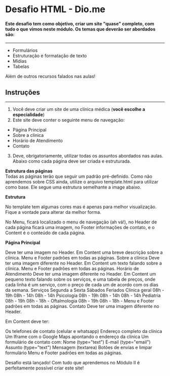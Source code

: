 # Desafio HTML - Dio.me #
#### Este desafio tem como objetivo, criar um site "quase" completo, com tudo o que vimos neste módulo. Os temas que deverão ser abordados são: ####
------------------------------------------------------------------------------------------------------------------------------------------
- Formulários
- Estruturação e formatação de texto
- Mídias
- Tabelas

Além de outros recursos falados nas aulas!

## Instruções ##
------------------------------------------------------------------------------------------------------------------------------------------  
1. Você deve criar um site de uma clínica médica (**você escolhe a especialidade**)  
2. Este site deve conter o seguinte menu de navegação:  
  - Página Principal  
  - Sobre a clínica  
  - Horário de Atendimento  
  - Contato  
3. Deve, obrigatoriamente, utilizar todas os assuntos abordados nas aulas.    
Abaixo como cada página deve ser criada e estruturada.      
  
**Estrutura das páginas**    
Todas as páginas terão que seguir um padrão pré-definido. Como não aprendemos sobre CSS ainda, utilize o arquivo template.html para utilizar como base. Ele segue uma estrutura semelhante a image abaixo.

**Estrutura**    
  
 No template tem algumas cores mas é apenas para melhor visualização. Fique a vontade para alterar da melhor forma.  

No Menu, ficará localizado o menu de navegação (ah vá!), no Header de cada página ficará uma imagem, no Footer informações de contato, e o Content é o conteúdo de cada página.  

**Página Principal**

Deve ter uma imagem no Header.
Em Content uma breve descrição sobre a clínica.
Menu e Footer padrões em todas as páginas.
Sobre a clínica
Deve ter uma imagem diferente no Header.
Em Content um texto falando sobre a clínica.
Menu e Footer padrões em todas as páginas.
Horário de Atendimento
Deve ter uma imagem diferente no Header.
Em Content um pequeno texto falando sobre os serviços, e uma tabela de preços, onde cada linha é um serviço, com o preço de cada um de acordo com os dias da semana.
Serviços	Segunda a Sexta	Sábados	Feriados
Clínica geral	08h - 19h	08h - 14h	08h - 14h
Psicologia	08h - 19h	08h - 14h	08h - 14h
Pediatria	08h - 19h	08h - 18h	-
Oftalmologia	08h - 19h	08h - 18h	-
Menu e Footer padrões em todas as páginas.
Contato
Deve ter uma imagem diferente no Header.

Em Content deve ter:

Os telefones de contato (celular e whatsapp)
Endereço completo da clínica
Um Iframe com o Google Maps apontando o endereço da clínica
Um formulário de contato com:
Nome (type="text")
E-mail (type="email")
Assunto (type="text")
Mensagem (textarea)
Botões de envias e limpar formulário
Menu e Footer padrões em todas as páginas.

Desafio está lançado! Com tudo que aprendemos no Módulo II é perfeitamente possível criar este site!
